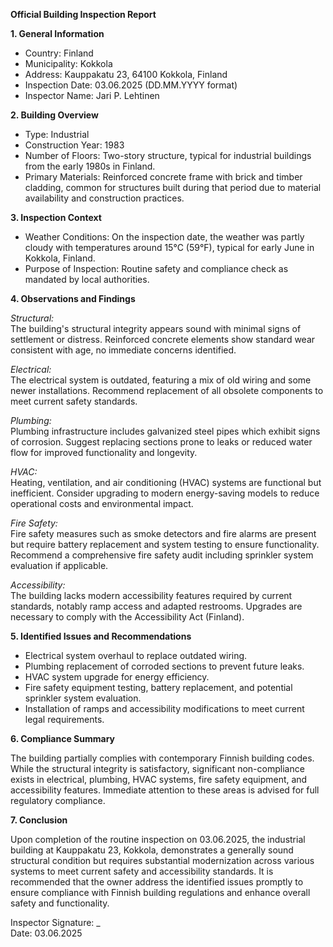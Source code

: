 **Official Building Inspection Report**

**1. General Information**

- Country: Finland
- Municipality: Kokkola
- Address: Kauppakatu 23, 64100 Kokkola, Finland
- Inspection Date: 03.06.2025 (DD.MM.YYYY format)
- Inspector Name: Jari P. Lehtinen

**2. Building Overview**

- Type: Industrial
- Construction Year: 1983
- Number of Floors: Two-story structure, typical for industrial buildings from the early 1980s in Finland.
- Primary Materials: Reinforced concrete frame with brick and timber cladding, common for structures built during that period due to material availability and construction practices.

**3. Inspection Context**

- Weather Conditions: On the inspection date, the weather was partly cloudy with temperatures around 15°C (59°F), typical for early June in Kokkola, Finland.
- Purpose of Inspection: Routine safety and compliance check as mandated by local authorities.

**4. Observations and Findings**

*Structural:*  
The building's structural integrity appears sound with minimal signs of settlement or distress. Reinforced concrete elements show standard wear consistent with age, no immediate concerns identified.

*Electrical:*  
The electrical system is outdated, featuring a mix of old wiring and some newer installations. Recommend replacement of all obsolete components to meet current safety standards.

*Plumbing:*  
Plumbing infrastructure includes galvanized steel pipes which exhibit signs of corrosion. Suggest replacing sections prone to leaks or reduced water flow for improved functionality and longevity.

*HVAC:*  
Heating, ventilation, and air conditioning (HVAC) systems are functional but inefficient. Consider upgrading to modern energy-saving models to reduce operational costs and environmental impact.

*Fire Safety:*  
Fire safety measures such as smoke detectors and fire alarms are present but require battery replacement and system testing to ensure functionality. Recommend a comprehensive fire safety audit including sprinkler system evaluation if applicable.

*Accessibility:*  
The building lacks modern accessibility features required by current standards, notably ramp access and adapted restrooms. Upgrades are necessary to comply with the Accessibility Act (Finland).

**5. Identified Issues and Recommendations**

- Electrical system overhaul to replace outdated wiring.
- Plumbing replacement of corroded sections to prevent future leaks.
- HVAC system upgrade for energy efficiency.
- Fire safety equipment testing, battery replacement, and potential sprinkler system evaluation.
- Installation of ramps and accessibility modifications to meet current legal requirements.

**6. Compliance Summary**

The building partially complies with contemporary Finnish building codes. While the structural integrity is satisfactory, significant non-compliance exists in electrical, plumbing, HVAC systems, fire safety equipment, and accessibility features. Immediate attention to these areas is advised for full regulatory compliance.

**7. Conclusion**

Upon completion of the routine inspection on 03.06.2025, the industrial building at Kauppakatu 23, Kokkola, demonstrates a generally sound structural condition but requires substantial modernization across various systems to meet current safety and accessibility standards. It is recommended that the owner address the identified issues promptly to ensure compliance with Finnish building regulations and enhance overall safety and functionality.

Inspector Signature: _  
Date: 03.06.2025